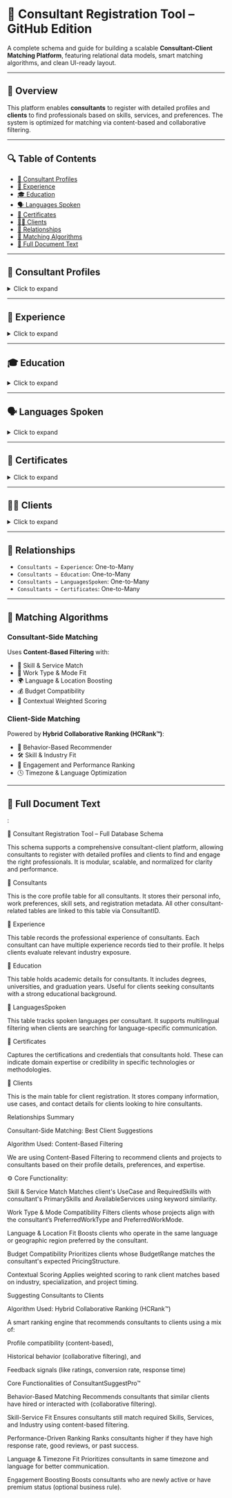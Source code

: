 
# 🚀 Consultant Registration Tool – GitHub Edition

A complete schema and guide for building a scalable **Consultant-Client Matching Platform**, featuring relational data models, smart matching algorithms, and clean UI-ready layout.

---

## 📘 Overview

This platform enables **consultants** to register with detailed profiles and **clients** to find professionals based on skills, services, and preferences. The system is optimized for matching via content-based and collaborative filtering.

---

## 🔍 Table of Contents

- [👤 Consultant Profiles](#-consultant-profiles)
- [💼 Experience](#-experience)
- [🎓 Education](#-education)
- [🗣️ Languages Spoken](#️-languages-spoken)
- [📜 Certificates](#-certificates)
- [🧑‍💼 Clients](#-clients)
- [🔗 Relationships](#-relationships)
- [🤖 Matching Algorithms](#-matching-algorithms)
- [📄 Full Document Text](#-full-document-text)

---

## 👤 Consultant Profiles

<details>
<summary>Click to expand</summary>

| **Field**               | **Type**     | **Constraints**  | **Description**                              |
|------------------------|--------------|------------------|----------------------------------------------|
| ConsultantID           | `int`        | PK, not null     | Unique identifier for each consultant        |
| FullName               | `nvarchar`   | not null         | Full name of the consultant                  |
| Email                  | `nvarchar`   | not null         | Consultant's login email                     |
| PhoneNumber            | `nvarchar`   | null             | Contact number                               |
| Location               | `nvarchar`   | null             | City or region                               |
| PreferredWorkType      | `nvarchar`   | null             | Full-time, Part-time, etc.                   |
| PreferredWorkMode      | `nvarchar`   | null             | Remote, Onsite, Hybrid                       |
| Specialization         | `nvarchar`   | null             | Consultant’s area of expertise               |
| YearsOfExperience      | `nvarchar`   | null             | Total years of experience                    |
| PrimarySkills          | `text`       | null             | Key skills (e.g., Python, React)             |
| AvailableServices      | `text`       | null             | Services offered (e.g., development, training) |
| PreferredWorkingHours  | `nvarchar`   | null             | Time availability (e.g., 10am–6pm)           |
| ConsultingMode         | `nvarchar`   | null             | Contractual, Freelance, Advisory             |
| PricingStructure       | `nvarchar`   | null             | Hourly, Fixed, Subscription                  |
| PaymentPreferences     | `nvarchar`   | null             | Bank, PayPal, etc.                           |
| BriefBio               | `text`       | null             | Short profile description                    |
| CreatedAt              | `datetime`   | null             | Account creation timestamp                   |
| Password               | `nvarchar`   | null             | Encrypted login password                     |

</details>

---

## 💼 Experience

<details><summary>Click to expand</summary>

| **Field**     | **Type**     | **Constraints**  | **Description**                |
|---------------|--------------|------------------|--------------------------------|
| ExperienceID  | `int`        | PK, not null     | Unique experience entry        |
| ConsultantID  | `int`        | FK to Consultants| Consultant's foreign key       |
| Role          | `nvarchar`   | null             | Job title held                 |
| Company       | `nvarchar`   | null             | Organization name              |
| Years         | `nvarchar`   | null             | Duration of experience         |

</details>

---

## 🎓 Education

<details><summary>Click to expand</summary>

| **Field**     | **Type**     | **Constraints**  | **Description**                          |
|---------------|--------------|------------------|------------------------------------------|
| EducationID   | `int`        | PK, not null     | Unique education entry                   |
| ConsultantID  | `int`        | FK to Consultants| Consultant's foreign key                 |
| Degree        | `nvarchar`   | null             | Degree name (e.g., MSc Computer Science) |
| Institution   | `nvarchar`   | null             | University or college                    |
| Year          | `nvarchar`   | null             | Year of graduation/completion            |

</details>

---

## 🗣️ Languages Spoken

<details><summary>Click to expand</summary>

| **Field**     | **Type**     | **Constraints**  | **Description**                          |
|---------------|--------------|------------------|------------------------------------------|
| LanguageID    | `int`        | PK, not null     | Unique language entry                    |
| ConsultantID  | `int`        | FK to Consultants| Consultant's foreign key                 |
| Language      | `nvarchar`   | null             | Spoken language (e.g., English, Hindi)   |

</details>

---

## 📜 Certificates

<details><summary>Click to expand</summary>

| **Field**     | **Type**     | **Constraints**  | **Description**                          |
|---------------|--------------|------------------|------------------------------------------|
| CertificateID | `int`        | PK, not null     | Unique certificate entry                 |
| ConsultantID  | `int`        | FK to Consultants| Consultant's foreign key                 |
| Name          | `nvarchar`   | null             | Name of the certificate (e.g., AWS Certified Developer) |

</details>

---

## 🧑‍💼 Clients

<details><summary>Click to expand</summary>

| **Field**       | **Type**     | **Constraints**  | **Description**                          |
|------------------|--------------|------------------|------------------------------------------|
| ClientID         | `int`        | PK, not null     | Unique client identifier                 |
| FullName         | `nvarchar`   | not null         | Client’s full name                       |
| Email            | `nvarchar`   | not null         | Login email                              |
| Password         | `nvarchar`   | not null         | Encrypted password                       |
| CompanyName      | `nvarchar`   | not null         | Company the client represents            |
| CompanyWebsite   | `nvarchar`   | null             | Website URL                              |
| Industry         | `nvarchar`   | not null         | Company’s industry                       |
| CompanySize      | `nvarchar`   | not null         | e.g., 1–10, 50–100                       |
| Location         | `nvarchar`   | not null         | Location of company                      |
| Role             | `nvarchar`   | not null         | Client's role in company                 |
| UseCase          | `nvarchar`   | not null         | Reason for hiring consultants            |
| PhoneNumber      | `nvarchar`   | null             | Contact number                           |
| HearAboutUs      | `nvarchar`   | null             | Marketing source (e.g., Google, Referral)|
| AcceptTerms      | `bit`        | not null         | True/false if they accepted T&Cs         |
| CreatedAt        | `datetime`   | null             | Account creation date                    |

</details>

---

## 🔗 Relationships

- `Consultants → Experience`: One-to-Many  
- `Consultants → Education`: One-to-Many  
- `Consultants → LanguagesSpoken`: One-to-Many  
- `Consultants → Certificates`: One-to-Many  

---

## 🤖 Matching Algorithms

### Consultant-Side Matching
Uses **Content-Based Filtering** with:

- 🧠 Skill & Service Match
- 🧩 Work Type & Mode Fit
- 🌍 Language & Location Boosting
- 💰 Budget Compatibility
- 🎯 Contextual Weighted Scoring

### Client-Side Matching
Powered by **Hybrid Collaborative Ranking (HCRank™)**:

- 🔁 Behavior-Based Recommender
- 🛠️ Skill & Industry Fit
- 🚀 Engagement and Performance Ranking
- 🕓 Timezone & Language Optimization

---

## 📄 Full Document Text

:

📘 Consultant Registration Tool – Full Database Schema

This schema supports a comprehensive consultant-client platform, allowing consultants to register with detailed profiles and clients to find and engage the right professionals. It is modular, scalable, and normalized for clarity and performance.

🔹 Consultants

This is the core profile table for all consultants. It stores their personal info, work preferences, skill sets, and registration metadata. All other consultant-related tables are linked to this table via ConsultantID.

🔹 Experience

This table records the professional experience of consultants. Each consultant can have multiple experience records tied to their profile. It helps clients evaluate relevant industry exposure.

🔹 Education

This table holds academic details for consultants. It includes degrees, universities, and graduation years. Useful for clients seeking consultants with a strong educational background.

🔹 LanguagesSpoken

This table tracks spoken languages per consultant. It supports multilingual filtering when clients are searching for language-specific communication.

🔹 Certificates

Captures the certifications and credentials that consultants hold. These can indicate domain expertise or credibility in specific technologies or methodologies.

🔹 Clients

This is the main table for client registration. It stores company information, use cases, and contact details for clients looking to hire consultants.

 Relationships Summary

Consultant-Side Matching: Best Client Suggestions

Algorithm Used: Content-Based Filtering

We are using Content-Based Filtering to recommend clients and projects to consultants based on their profile details, preferences, and expertise.

⚙️ Core Functionality:

 Skill & Service Match
Matches client's UseCase and RequiredSkills with consultant's PrimarySkills and AvailableServices using keyword similarity.

Work Type & Mode Compatibility
Filters clients whose projects align with the consultant’s PreferredWorkType and PreferredWorkMode.

 Language & Location Fit
Boosts clients who operate in the same language or geographic region preferred by the consultant.

 Budget Compatibility
Prioritizes clients whose BudgetRange matches the consultant's expected PricingStructure.

 Contextual Scoring
Applies weighted scoring to rank client matches based on industry, specialization, and project timing.

Suggesting Consultants to Clients

Algorithm Used: Hybrid Collaborative Ranking (HCRank™)

A smart ranking engine that recommends consultants to clients using a mix of:

Profile compatibility (content-based),

Historical behavior (collaborative filtering), and

Feedback signals (like ratings, conversion rate, response time)

 Core Functionalities of ConsultantSuggestPro™

 Behavior-Based Matching
Recommends consultants that similar clients have hired or interacted with (collaborative filtering).

 Skill-Service Fit
Ensures consultants still match required Skills, Services, and Industry using content-based filtering.

 Performance-Driven Ranking
Ranks consultants higher if they have high response rate, good reviews, or past success.

 Language & Timezone Fit
Prioritizes consultants in same timezone and language for better communication.

 Engagement Boosting
Boosts consultants who are newly active or have premium status (optional business rule).
